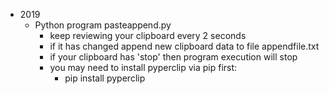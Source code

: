 - 2019
  - Python program pasteappend.py
    - keep reviewing your clipboard every 2 seconds
    - if it has changed append new clipboard data to file appendfile.txt
    - if your clipboard has 'stop' then program execution will stop
    - you may need to install pyperclip via pip first:
      - pip install pyperclip

